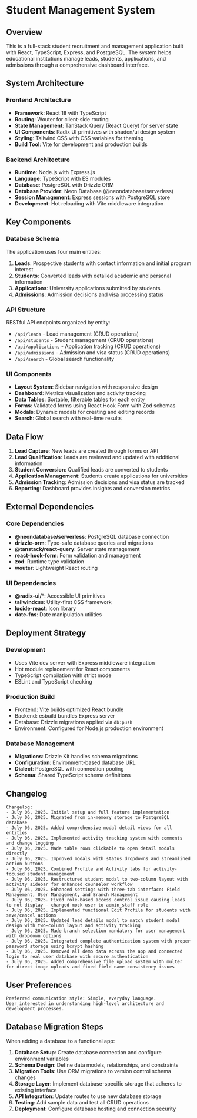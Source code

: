 # Student Management System

## Overview

This is a full-stack student recruitment and management application built with React, TypeScript, Express, and PostgreSQL. The system helps educational institutions manage leads, students, applications, and admissions through a comprehensive dashboard interface.

## System Architecture

### Frontend Architecture
- **Framework**: React 18 with TypeScript
- **Routing**: Wouter for client-side routing
- **State Management**: TanStack Query (React Query) for server state
- **UI Components**: Radix UI primitives with shadcn/ui design system
- **Styling**: Tailwind CSS with CSS variables for theming
- **Build Tool**: Vite for development and production builds

### Backend Architecture
- **Runtime**: Node.js with Express.js
- **Language**: TypeScript with ES modules
- **Database**: PostgreSQL with Drizzle ORM
- **Database Provider**: Neon Database (@neondatabase/serverless)
- **Session Management**: Express sessions with PostgreSQL store
- **Development**: Hot reloading with Vite middleware integration

## Key Components

### Database Schema
The application uses four main entities:

1. **Leads**: Prospective students with contact information and initial program interest
2. **Students**: Converted leads with detailed academic and personal information
3. **Applications**: University applications submitted by students
4. **Admissions**: Admission decisions and visa processing status

### API Structure
RESTful API endpoints organized by entity:
- `/api/leads` - Lead management (CRUD operations)
- `/api/students` - Student management (CRUD operations)
- `/api/applications` - Application tracking (CRUD operations)
- `/api/admissions` - Admission and visa status (CRUD operations)
- `/api/search` - Global search functionality

### UI Components
- **Layout System**: Sidebar navigation with responsive design
- **Dashboard**: Metrics visualization and activity tracking
- **Data Tables**: Sortable, filterable tables for each entity
- **Forms**: Validated forms using React Hook Form with Zod schemas
- **Modals**: Dynamic modals for creating and editing records
- **Search**: Global search with real-time results

## Data Flow

1. **Lead Capture**: New leads are created through forms or API
2. **Lead Qualification**: Leads are reviewed and updated with additional information
3. **Student Conversion**: Qualified leads are converted to students
4. **Application Management**: Students create applications for universities
5. **Admission Tracking**: Admission decisions and visa status are tracked
6. **Reporting**: Dashboard provides insights and conversion metrics

## External Dependencies

### Core Dependencies
- **@neondatabase/serverless**: PostgreSQL database connection
- **drizzle-orm**: Type-safe database queries and migrations
- **@tanstack/react-query**: Server state management
- **react-hook-form**: Form validation and management
- **zod**: Runtime type validation
- **wouter**: Lightweight React routing

### UI Dependencies
- **@radix-ui/***: Accessible UI primitives
- **tailwindcss**: Utility-first CSS framework
- **lucide-react**: Icon library
- **date-fns**: Date manipulation utilities

## Deployment Strategy

### Development
- Uses Vite dev server with Express middleware integration
- Hot module replacement for React components
- TypeScript compilation with strict mode
- ESLint and TypeScript checking

### Production Build
- Frontend: Vite builds optimized React bundle
- Backend: esbuild bundles Express server
- Database: Drizzle migrations applied via `db:push`
- Environment: Configured for Node.js production environment

### Database Management
- **Migrations**: Drizzle Kit handles schema migrations
- **Configuration**: Environment-based database URL
- **Dialect**: PostgreSQL with connection pooling
- **Schema**: Shared TypeScript schema definitions

## Changelog

```
Changelog:
- July 06, 2025. Initial setup and full feature implementation
- July 06, 2025. Migrated from in-memory storage to PostgreSQL database
- July 06, 2025. Added comprehensive modal detail views for all entities
- July 06, 2025. Implemented activity tracking system with comments and change logging
- July 06, 2025. Made table rows clickable to open detail modals directly
- July 06, 2025. Improved modals with status dropdowns and streamlined action buttons
- July 06, 2025. Combined Profile and Activity tabs for activity-focused student management
- July 06, 2025. Restructured student modal to two-column layout with activity sidebar for enhanced counselor workflow
- July 06, 2025. Enhanced settings with three-tab interface: Field Management, User Management, and Branch Management
- July 06, 2025. Fixed role-based access control issue causing leads to not display - changed mock user to admin_staff role
- July 06, 2025. Implemented functional Edit Profile for students with save/cancel actions
- July 06, 2025. Updated lead details modal to match student modal design with two-column layout and activity tracking
- July 06, 2025. Made branch selection mandatory for user management with dropdown options
- July 06, 2025. Integrated complete authentication system with proper password storage using bcrypt hashing
- July 06, 2025. Removed all demo data across the app and connected login to real user database with secure authentication
- July 06, 2025. Added comprehensive file upload system with multer for direct image uploads and fixed field name consistency issues
```

## User Preferences

```
Preferred communication style: Simple, everyday language.
User interested in understanding high-level architecture and development processes.
```

## Database Migration Steps

When adding a database to a functional app:

1. **Database Setup**: Create database connection and configure environment variables
2. **Schema Design**: Define data models, relationships, and constraints
3. **Migration Tools**: Use ORM migrations to version control schema changes
4. **Storage Layer**: Implement database-specific storage that adheres to existing interface
5. **API Integration**: Update routes to use new database storage
6. **Testing**: Add sample data and test all CRUD operations
7. **Deployment**: Configure database hosting and connection security